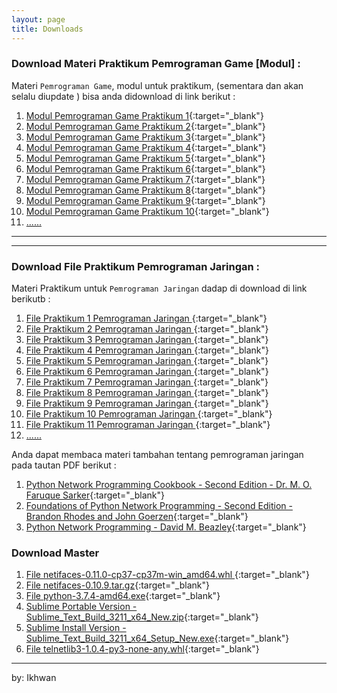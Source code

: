 ```yaml
---
layout: page
title: Downloads
---
```


### Download Materi Praktikum <b>Pemrograman Game</b> [Modul] :

Materi `Pemrograman Game`, modul untuk praktikum, (sementara dan akan selalu diupdate ) bisa anda didownload di link berikut :

1. [Modul Pemrograman Game Praktikum 1](assets/reff/pgame/Modul_Pgame_prak_1.pdf){:target="_blank"}
1. [Modul Pemrograman Game Praktikum 2](assets/reff/pgame/Modul_Pgame_prak_2.pdf){:target="_blank"}
1. [Modul Pemrograman Game Praktikum 3](assets/reff/pgame/Modul_Pgame_prak_3.pdf){:target="_blank"}
1. [Modul Pemrograman Game Praktikum 4](assets/reff/pgame/Modul_Pgame_prak_4.pdf){:target="_blank"}
1. [Modul Pemrograman Game Praktikum 5](assets/reff/pgame/Modul_Pgame_prak_5.pdf){:target="_blank"}
1. [Modul Pemrograman Game Praktikum 6](assets/reff/pgame/Modul_Pgame_prak_6.pdf){:target="_blank"}
1. [Modul Pemrograman Game Praktikum 7](assets/reff/pgame/Modul_Pgame_prak_7.pdf){:target="_blank"}
1. [Modul Pemrograman Game Praktikum 8](assets/reff/pgame/Modul_Pgame_prak_8.pdf){:target="_blank"}
1. [Modul Pemrograman Game Praktikum 9](assets/reff/pgame/Modul_Pgame_prak_9.pdf){:target="_blank"}
1. [Modul Pemrograman Game Praktikum 10](assets/reff/pgame/Modul_Pgame_prak_10.pdf){:target="_blank"}
2. <a href="#" onclick="alert('Baaaaa..!, Kocong to...:).');">......</a>



***
***


### Download File Praktikum <b>Pemrograman Jaringan </b> :

Materi Praktikum untuk `Pemrograman Jaringan` dadap di download di link berikutb :

1. [File  Praktikum 1 Pemrograman Jaringan ](assets/reff/pjar/Praktikum_PJar_1.pdf){:target="_blank"}
1. [File  Praktikum 2 Pemrograman Jaringan ](assets/reff/pjar/Praktikum_PJar_2.pdf){:target="_blank"}
1. [File  Praktikum 3 Pemrograman Jaringan ](assets/reff/pjar/Praktikum_PJar_3.pdf){:target="_blank"}
1. [File  Praktikum 4 Pemrograman Jaringan ](assets/reff/pjar/Praktikum_PJar_4.pdf){:target="_blank"}
1. [File  Praktikum 5 Pemrograman Jaringan ](assets/reff/pjar/Praktikum_PJar_5.pdf){:target="_blank"}
1. [File  Praktikum 6 Pemrograman Jaringan ](assets/reff/pjar/Praktikum_PJar_6.pdf){:target="_blank"}
1. [File  Praktikum 7 Pemrograman Jaringan ](assets/reff/pjar/Praktikum_PJar_7.pdf){:target="_blank"}
1. [File  Praktikum 8 Pemrograman Jaringan ](assets/reff/pjar/Praktikum_PJar_8.pdf){:target="_blank"}
1. [File  Praktikum 9 Pemrograman Jaringan ](assets/reff/pjar/Praktikum_PJar_9.pdf){:target="_blank"}
1. [File  Praktikum 10 Pemrograman Jaringan ](assets/reff/pjar/Praktikum_PJar_10.pdf){:target="_blank"}
1. [File  Praktikum 11 Pemrograman Jaringan ](assets/reff/pjar/Praktikum_PJar_11.pdf){:target="_blank"}
2. <a href="#" onclick="alert('Baaaaa......~!, Kocong to...:).');">......</a>


Anda dapat membaca materi tambahan tentang pemrograman jaringan pada tautan PDF berikut  :

1. [Python Network Programming Cookbook - Second Edition - Dr. M. O. Faruque Sarker](assets/reff/pjar/PythonNetworkProgramming_SecondEdition_Ekstra.pdf){:target="_blank"}
1. [Foundations of Python Network Programming - Second Edition - Brandon Rhodes and John Goerzen](assets/reff/pjar/Foundations_of_Python_Network_Programming_Second_Edition_2010.pdf){:target="_blank"}
2. [Python Network Programming - David M. Beazley](assets/reff/pjar/Python_NetBinder_Ekstra.pdf){:target="_blank"}


### Download Master

1. [File netifaces-0.11.0-cp37-cp37m-win_amd64.whl ](assets/reff/master/netifaces-0.11.0-cp37-cp37m-win_amd64.whl){:target="_blank"}
2. [File netifaces-0.10.9.tar.gz](assets/reff/master/netifaces-0.10.9.tar.gz){:target="_blank"}
3. [File python-3.7.4-amd64.exe](assets/reff/master/python-3.7.4-amd64.exe){:target="_blank"}
4. [Sublime Portable Version - Sublime_Text_Build_3211_x64_New.zip](assets/reff/master/Sublime_Text_Build_3211_x64_New.zip){:target="_blank"}
5. [Sublime Install Version - Sublime_Text_Build_3211_x64_Setup_New.exe](assets/reff/master/Sublime_Text_Build_3211_x64_Setup_New.exe){:target="_blank"}
1. [File telnetlib3-1.0.4-py3-none-any.whl](assets/reff/master/telnetlib3-1.0.4-py3-none-any.whl){:target="_blank"}



<!--1. [File python-3.7.8-amd64.exe](assets/reff/master/python-3.7.8-amd64.exe){:target="_blank"}-->
<!--1. [File python-3.7.9-amd64.exe](assets/reff/master/python-3.7.9-amd64.exe){:target="_blank"}-->
<!--1. [File python-3.8.5-amd64.exe](assets/reff/master/python-3.8.5-amd64.exe){:target="_blank"}-->




***
by: Ikhwan
